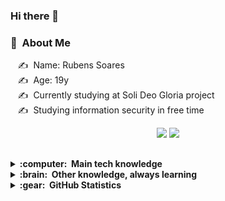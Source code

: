 ### Hi there 👋

### :space_invader: &nbsp;About Me

&nbsp;&nbsp;&nbsp;:writing_hand: &nbsp;Name: Rubens Soares \
&nbsp;&nbsp;&nbsp;:writing_hand: &nbsp;Age: 19y \
&nbsp;&nbsp;&nbsp;:writing_hand: &nbsp;Currently studying at Soli Deo Gloria project \
&nbsp;&nbsp;&nbsp;:writing_hand: &nbsp;Studying information security in free time



 <div align="center"> 
 <a href = "mailto:rubensruanbr@gmail.com"><img src="https://img.shields.io/badge/-Gmail-%23333?style=for-the-badge&logo=gmail&logoColor=white" target="_blank"></a>
 <a href="https://www.linkedin.com/in/rubenssoaresbr/" target="_blank"><img src="https://img.shields.io/badge/-LinkedIn-%230077B5?style=for-the-badge&logo=linkedin&logoColor=white" target="_blank"></a> 
 </div>
 
 ##
<details>
  <summary><b>:computer: &nbsp;Main tech knowledge</b></summary>
  <br/>

![Java](https://img.shields.io/badge/JAVA-007396.svg?&style=flat&logo=java&logoColor=white)&nbsp;
![HTML5](https://img.shields.io/badge/HTML5-E34F26.svg?&style=flat&logo=html5&logoColor=white)&nbsp;
![CSS3](https://img.shields.io/badge/CSS3-%231572B6.svg?&style=flat&logo=css3&logoColor=white)&nbsp;
![JavaScript](https://img.shields.io/badge/JAVASCRIPT-323330.svg?&style=flat&logo=javascript&logoColor=%23F7DF1E)&nbsp;
![Git](https://img.shields.io/badge/GIT-%23F05033.svg?&style=flat&logo=git&logoColor=white)&nbsp;\
![GitHub](https://img.shields.io/badge/GITHUB-%23121011.svg?&style=flat&logo=github&logoColor=white)&nbsp;
![Docker](https://img.shields.io/badge/DOCKER-2496ED.svg?&style=flat&logo=docker&logoColor=white)&nbsp;
![Postgres](https://img.shields.io/badge/POSTGRES-%23316192.svg?&style=flat&logo=postgresql&logoColor=white)
![MySQL](https://img.shields.io/badge/MYSQL-4479A1.svg?&style=flat&logo=mysql&logoColor=white)\
![Gradle](https://img.shields.io/badge/GRADLE-02303A.svg?&style=flat&logo=gradle)&nbsp;
![LINUX](https://img.shields.io/badge/LINUX-FCC624?style=flat-square&logo=linux&logoColor=black)
![VSCode](https://img.shields.io/badge/VSCODE-007ACC.svg?&style=flat&logo=visual-studio-code)&nbsp;

<!-- 
Java, JSF, Primefaces, Angular, Spring, Springboot, JPA/Hibernate. 
Flutter, GetX, BLoC, MobX.
GitHub, GitLab, Docker, Ansible
Kotlin, Firebase.
Ant, Maven, Gradle, 
VSCode, Eclipse, IntelliJ IDEA.
HTML, CSS, JavaScript, TypeScript.
postgresql, pgadmin, mysql, sqlite.
TDD, BDD, DDD
clean architecture, hexagonal architecture, onion architecture, mvc, mvvm.
linux
-->
</details>

<details>
  <summary><b>:brain: &nbsp;Other knowledge, always learning</b></summary>
  <br/>


![Nginx](https://img.shields.io/badge/NGINX-269539.svg?&style=flat&logo=nginx&logoColor=white)&nbsp;
![BDD](https://img.shields.io/badge/BEHAVIOR%20DD-4479A1.svg?&style=flat&logo=bdd&logoColor=white)&nbsp;
![Python](https://img.shields.io/badge/PYTHON-3776AB.svg?&style=flat&logo=python&logoColor=white)&nbsp;\
![IntelliJ](https://img.shields.io/badge/INTELLIJ-000000.svg?&style=flat&logo=intellij-idea)&nbsp;
![SCRUM](https://img.shields.io/badge/SCRUM-6DB33F.svg?&style=flat&logo=ddd&logoColor=white)&nbsp;
![KALI_LINUX](https://img.shields.io/badge/KALI_LINUX-007ACC.svg?&style=flat&logo=ddd&logoColor=blue)&nbsp;
![REST API](https://img.shields.io/badge/REST-02569B.svg?&style=flat&logo=rest&logoColor=white)&nbsp;


</details>

 
<details>
<summary><b>:gear: &nbsp;GitHub Statistics</b></summary>
<div align="center">
  <a href="https://github.com/rubenssoares-br">
  <img height="180em" src="https://github-readme-stats.vercel.app/api?username=rubenssoares-br&show_icons=true&theme=dark&include_all_commits=true&count_private=true"/>
  <img height="180em" src="https://github-readme-stats.vercel.app/api/top-langs/?username=rubenssoares-br&layout=compact&langs_count=7&theme=dark"/>
<p align="right">
 <p align="center">
        <img height="137px" src="https://github-readme-streak-stats.herokuapp.com/?user=rubenssoares-br&hide_border=true&theme=dark" />
    </p>
  </details>



   
</div>
   
 

 
